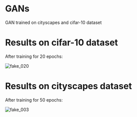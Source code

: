 # GANs
GAN trained on cityscapes and cifar-10 dataset



# Results on cifar-10 dataset

After training for 20 epochs:



![fake_020](https://user-images.githubusercontent.com/32021556/61552397-58401100-aa75-11e9-9f16-cfcf73c9af1d.png)


# Results on cityscapes dataset

After training for 50 epochs:



![fake_003](https://user-images.githubusercontent.com/32021556/61552510-a6edab00-aa75-11e9-971c-1abc37922b96.png)
